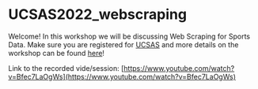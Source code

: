 # UCSAS2022_webscraping

Welcome! In this workshop we will be discussing Web Scraping for Sports Data. Make sure you are registered for [UCSAS](https://statds.org/events/ucsas2022/program.html) and more details on the workshop can be found [here](https://statds.org/events/ucsas2022/workshops.html#webscraping)!  

Link to the recorded vide/session: [https://www.youtube.com/watch?v=Bfec7LaOgWs](https://www.youtube.com/watch?v=Bfec7LaOgWs)
